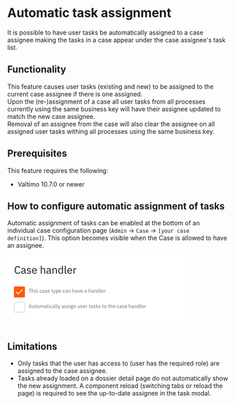 # Automatic task assignment

It is possible to have user tasks be automatically assigned to a case assignee making the tasks in a case appear under 
the case assignee's task list.

## Functionality

This feature causes user tasks (existing and new) to be assigned to the current case assignee if there is one assigned.  
Upon the (re-)assignment of a case all user tasks from all processes currently using the same business key will 
have their assignee updated to match the new case assignee.  
Removal of an assignee from the case will also clear the assignee on all assigned user tasks withing all processes 
using the same business key.

## Prerequisites

This feature requires the following:
- Valtimo 10.7.0 or newer

## How to configure automatic assignment of tasks

Automatic assignment of tasks can be enabled at the bottom of an individual case configuration page (`Admin` -> `Case` -> 
`[your case definition]`). This option becomes visible when the Case is allowed to have an assignee.

![Configuring automatic task assignment](img/case-automatic-task-assignment.png)

## Limitations

* Only tasks that the user has access to (user has the required role) are assigned to the case assignee.
* Tasks already loaded on a dossier detail page do not automatically show the new assignment. A component reload (switching 
tabs or reload the page) is required to see the up-to-date assignee in the task modal.
